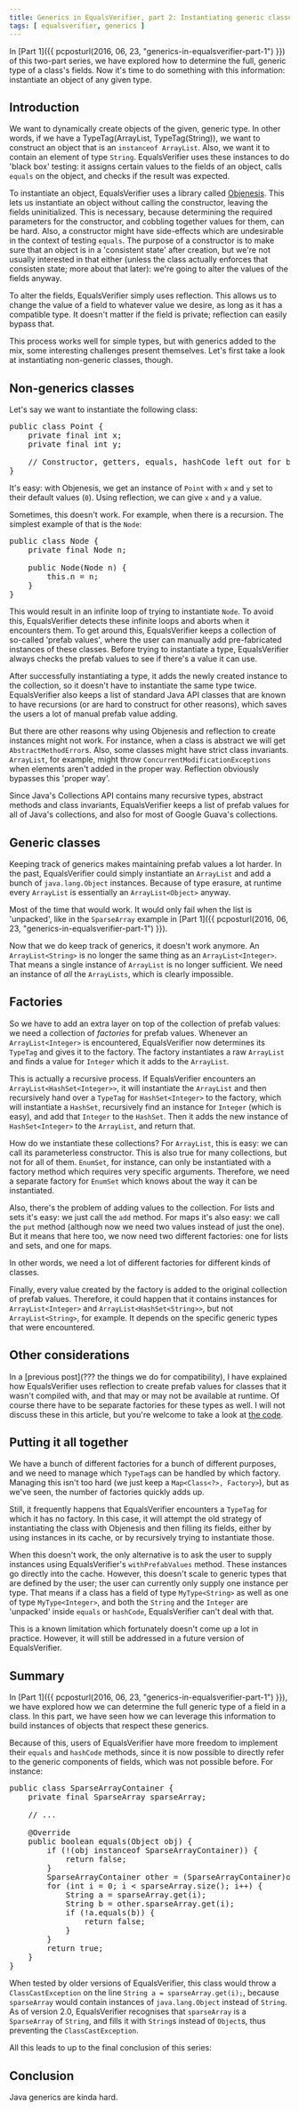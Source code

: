 ```yaml
---
title: Generics in EqualsVerifier, part 2: Instantiating generic classes
tags: [ equalsverifier, generics ]
---
```

In [Part 1]({{ pcposturl(2016, 06, 23, "generics-in-equalsverifier-part-1") }}) of this two-part series, we have explored how to determine the full, generic type of a class's fields. Now it's time to do something with this information: instantiate an object of any given type.

Introduction
---
We want to dynamically create objects of the given, generic type. In other words, if we have a TypeTag(ArrayList, TypeTag(String)), we want to construct an object that is an `instanceof ArrayList`. Also, we want it to contain an element of type `String`. EqualsVerifier uses these instances to do 'black box' testing: it assigns certain values to the fields of an object, calls `equals` on the object, and checks if the result was expected.

To instantiate an object, EqualsVerifier uses a library called [Objenesis](http://objenesis.org). This lets us instantiate an object without calling the constructor, leaving the fields uninitialized. This is necessary, because determining the required parameters for the constructor, and cobbling together values for them, can be hard. Also, a constructor might have side-effects which are undesirable in the context of testing `equals`. The purpose of a constructor is to make sure that an object is in a 'consistent state' after creation, but we're not usually interested in that either (unless the class actually enforces that consisten state; more about that later): we're going to alter the values of the fields anyway.

To alter the fields, EqualsVerifier simply uses reflection. This allows us to change the value of a field to whatever value we desire, as long as it has a compatible type. It doesn't matter if the field is private; reflection can easily bypass that.

This process works well for simple types, but with generics added to the mix, some interesting challenges present themselves. Let's first take a look at instantiating non-generic classes, though.

Non-generics classes
---
Let's say we want to instantiate the following class:

<pre class="prettyprint">
public class Point {
    private final int x;
    private final int y;

    // Constructor, getters, equals, hashCode left out for brevity.
}
</pre>

It's easy: with Objenesis, we get an instance of `Point` with `x` and `y` set to their default values (`0`). Using reflection, we can give `x` and `y` a value.

Sometimes, this doesn't work. For example, when there is a recursion. The simplest example of that is the `Node`:

<pre class="prettyprint">
public class Node {
    private final Node n;

    public Node(Node n) {
        this.n = n;
    }
}
</pre>

This would result in an infinite loop of trying to instantiate `Node`. To avoid this, EqualsVerifier detects these infinite loops and aborts when it encounters them. To get around this, EqualsVerifier keeps a collection of so-called 'prefab values', where the user can manually add pre-fabricated instances of these classes. Before trying to instantiate a type, EqualsVerifier always checks the prefab values to see if there's a value it can use.

After successfully instantiating a type, it adds the newly created instance to the collection, so it doesn't have to instantiate the same type twice. EqualsVerifier also keeps a list of standard Java API classes that are known to have recursions (or are hard to construct for other reasons), which saves the users a lot of manual prefab value adding.

But there are other reasons why using Objenesis and reflection to create instances might not work. For instance, when a class is abstract we will get `AbstractMethodError`s. Also, some classes might have strict class invariants. `ArrayList`, for example, might throw `ConcurrentModificationExceptions` when elements aren't added in the proper way. Reflection obviously bypasses this 'proper way'.

Since Java's Collections API contains many recursive types, abstract methods and class invariants, EqualsVerifier keeps a list of prefab values for all of Java's collections, and also for most of Google Guava's collections.

Generic classes
---
Keeping track of generics makes maintaining prefab values a lot harder. In the past, EqualsVerifier could simply instantiate an `ArrayList` and add a bunch of `java.lang.Object` instances. Because of type erasure, at runtime every `ArrayList` is essentially an `ArrayList<Object>` anyway.

Most of the time that would work. It would only fail when the list is 'unpacked', like in the `SparseArray` example in [Part 1]({{ pcposturl(2016, 06, 23, "generics-in-equalsverifier-part-1") }}).

Now that we do keep track of generics, it doesn't work anymore. An `ArrayList<String>` is no longer the same thing as an `ArrayList<Integer>`. That means a single instance of `ArrayList` is no longer sufficient. We need an instance of _all_ the `ArrayLists`, which is clearly impossible.

Factories
---
So we have to add an extra layer on top of the collection of prefab values: we need a collection of _factories_ for prefab values. Whenever an `ArrayList<Integer>` is encountered, EqualsVerifier now determines its `TypeTag` and gives it to the factory. The factory instantiates a raw `ArrayList` and finds a value for `Integer` which it adds to the `ArrayList`.

This is actually a recursive process. If EqualsVerifier encounters an `ArrayList<HashSet<Integer>>`, it will instantiate the `ArrayList` and then recursively hand over a `TypeTag` for `HashSet<Integer>` to the factory, which will instantiate a `HashSet`, recursively find an instance for `Integer` (which is easy), and add that `Integer` to the `HashSet`. Then it adds the new instance of `HashSet<Integer>` to the `ArrayList`, and return that.

How do we instantiate these collections? For `ArrayList`, this is easy: we can call its parameterless constructor. This is also true for many collections, but not for all of them. `EnumSet`, for instance, can only be instantiated with a factory method which requires very specific arguments. Therefore, we need a separate factory for `EnumSet` which knows about the way it can be instantiated.

Also, there's the problem of adding values to the collection. For lists and sets it's easy: we just call the `add` method. For maps it's also easy: we call the `put` method (although now we need two values instead of just the one). But it means that here too, we now need two different factories: one for lists and sets, and one for maps.

In other words, we need a lot of different factories for different kinds of classes.

Finally, every value created by the factory is added to the original collection of prefab values. Therefore, it could happen that it contains instances for `ArrayList<Integer>` and `ArrayList<HashSet<String>>`, but not `ArrayList<String>`, for example. It depends on the specific generic types that were encountered.

Other considerations
---
In a [previous post](??? the things we do for compatibility), I have explained how EqualsVerifier uses reflection to create prefab values for classes that it wasn't compiled with, and that may or may not be available at runtime. Of course there have to be separate factories for these types as well. I will not discuss these in this article, but you're welcome to take a look at [the code](https://github.com/jqno/equalsverifier/blob/master/src/main/java/nl/jqno/equalsverifier/JavaApiPrefabValues.java#L274).

Putting it all together
---
We have a bunch of different factories for a bunch of different purposes, and we need to manage which `TypeTag`s can be handled by which factory. Managing this isn't too hard (we just keep a `Map<Class<?>, Factory>`), but as we've seen, the number of factories quickly adds up.

Still, it frequently happens that EqualsVerifier encounters a `TypeTag` for which it has no factory. In this case, it will attempt the old strategy of instantiating the class with Objenesis and then filling its fields, either by using instances in its cache, or by recursively trying to instantiate those.

When this doesn't work, the only alternative is to ask the user to supply instances using EqualsVerifier's `withPrefabValues` method. These instances go directly into the cache. However, this doesn't scale to generic types that are defined by the user; the user can currently only supply one instance per type. That means if a class has a field of type `MyType<String>` as well as one of type `MyType<Integer>`, and both the `String` and the `Integer` are 'unpacked' inside `equals` or `hashCode`, EqualsVerifier can't deal with that.

This is a known limitation which fortunately doesn't come up a lot in practice. However, it will still be addressed in a future version of EqualsVerifier.

Summary
---
In [Part 1]({{ pcposturl(2016, 06, 23, "generics-in-equalsverifier-part-1") }}), we have explored how we can determine the full generic type of a field in a class. In this part, we have seen how we can leverage this information to build instances of objects that respect these generics.

Because of this, users of EqualsVerifier have more freedom to implement their `equals` and `hashCode` methods, since it is now possible to directly refer to the generic components of fields, which was not possible before. For instance:

<pre class="prettyprint">
public class SparseArrayContainer {
    private final SparseArray<String> sparseArray;
    
    // ...
    
    @Override
    public boolean equals(Object obj) {
        if (!(obj instanceof SparseArrayContainer)) {
            return false;
        }
        SparseArrayContainer other = (SparseArrayContainer)obj;
        for (int i = 0; i < sparseArray.size(); i++) {
            String a = sparseArray.get(i);
            String b = other.sparseArray.get(i);
            if (!a.equals(b)) {
                return false;
            }
        }
        return true;
    }
}
</pre>

When tested by older versions of EqualsVerifier, this class would throw a `ClassCastException` on the line `String a = sparseArray.get(i);`, because `sparseArray` would contain instances of `java.lang.Object` instead of `String`. As of version 2.0, EqualsVerifier recognises that `sparseArray` is a `SparseArray` of `String`, and fills it with `String`s instead of `Object`s, thus preventing the `ClassCastException`.

All this leads to up to the final conclusion of this series:

Conclusion
---
Java generics are kinda hard.


